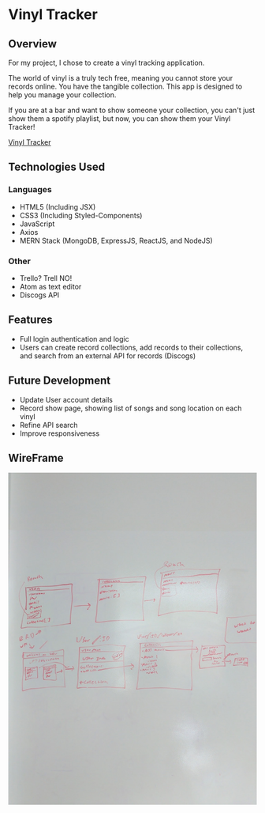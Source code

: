 # Vinyl Tracker

## Overview
For my project, I chose to create a vinyl tracking application.

The world of vinyl is a truly tech free, meaning you cannot store your records online. You have the tangible collection. This app is designed to help you manage your collection.

If you are at a bar and want to show someone your collection, you can't just show them a spotify playlist, but now, you can show them your Vinyl Tracker!

[Vinyl Tracker](http://vinyl-tracker.herokuapp.com/)

## Technologies Used
### Languages
* HTML5 (Including JSX)
* CSS3 (Including Styled-Components)
* JavaScript
* Axios
* MERN Stack (MongoDB, ExpressJS, ReactJS, and NodeJS)

### Other
* Trello? Trell NO!
* Atom as text editor
* Discogs API

## Features
* Full login authentication and logic
* Users can create record collections, add records to their collections, and search from an external API for records (Discogs)

## Future Development
* Update User account details
* Record show page, showing list of songs and song location on each vinyl
* Refine API search
* Improve responsiveness

## WireFrame
![WireFrame](/images/wireframe.jpg)
